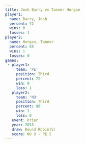 ```yaml
---
title: Josh Barry vs Tanner Horgan
player1:              
  name: Barry, Josh   
  percent: 72         
  wins: 0             
  losses: 1           
player2:              
  name: Horgan, Tanner
  percent: 88         
  wins: 1             
  losses: 0           
games:
 - player1:         
     team: 'PE'     
     position: Third
     percent: 72    
     win: 0         
     loss: 1        
   player2:         
     team: 'NO'     
     position: Third
     percent: 88    
     win: 1         
     loss: 0        
   event: Brier        
   year: 2018          
   draw: Round Robin(5)
   score: NO 9 - PE 5  
---
```

